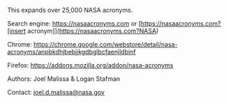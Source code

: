 This expands over 25,000 NASA acronyms.

Search engine: https://nasaacronyms.com or [https://nasaacronyms.com?[insert acronym]](https://nasaacronyms.com?NASA)

Chrome: https://chrome.google.com/webstore/detail/nasa-acronyms/anpbkdhjbebjjkgdbglbcfaenjldbinf

Firefox: https://addons.mozilla.org/addon/nasa-acronyms

Authors: Joel Malissa & Logan Stafman

Contact: [joel.d.malissa@nasa.gov](mailto:joel.d.malissa@nasa.gov)
